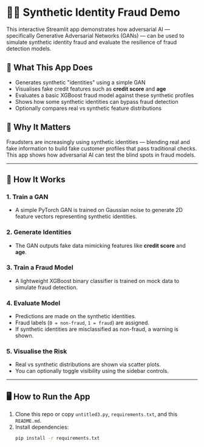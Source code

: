 # 🕵️‍♂️ Synthetic Identity Fraud Demo

This interactive Streamlit app demonstrates how adversarial AI — specifically Generative Adversarial Networks (GANs) — can be used to simulate synthetic identity fraud and evaluate the resilience of fraud detection models.

## 🚀 What This App Does

- Generates synthetic "identities" using a simple GAN
- Visualises fake credit features such as **credit score** and **age**
- Evaluates a basic XGBoost fraud model against these synthetic profiles
- Shows how some synthetic identities can bypass fraud detection
- Optionally compares real vs synthetic feature distributions

## 🧠 Why It Matters

Fraudsters are increasingly using synthetic identities — blending real and fake information to build fake customer profiles that pass traditional checks. This app shows how adversarial AI can test the blind spots in fraud models.

---

## 🔧 How It Works

### 1. Train a GAN
- A simple PyTorch GAN is trained on Gaussian noise to generate 2D feature vectors representing synthetic identities.

### 2. Generate Identities
- The GAN outputs fake data mimicking features like **credit score** and **age**.

### 3. Train a Fraud Model
- A lightweight XGBoost binary classifier is trained on mock data to simulate fraud detection.

### 4. Evaluate Model
- Predictions are made on the synthetic identities.
- Fraud labels (`0 = non-fraud`, `1 = fraud`) are assigned.
- If synthetic identities are misclassified as non-fraud, a warning is shown.

### 5. Visualise the Risk
- Real vs synthetic distributions are shown via scatter plots.
- You can optionally toggle visibility using the sidebar controls.

---

## 🖥️ How to Run the App

1. Clone this repo or copy `untitled3.py`, `requirements.txt`, and this `README.md`.
2. Install dependencies:
   ```bash
   pip install -r requirements.txt
